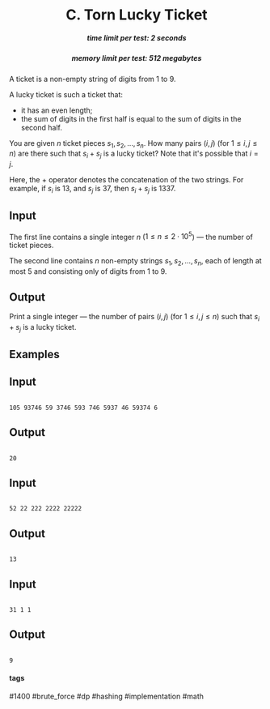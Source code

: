 <h1 style='text-align: center;'> C. Torn Lucky Ticket</h1>

<h5 style='text-align: center;'>time limit per test: 2 seconds</h5>
<h5 style='text-align: center;'>memory limit per test: 512 megabytes</h5>

A ticket is a non-empty string of digits from $1$ to $9$.

A lucky ticket is such a ticket that: 

* it has an even length;
* the sum of digits in the first half is equal to the sum of digits in the second half.

You are given $n$ ticket pieces $s_1, s_2, \dots, s_n$. How many pairs $(i, j)$ (for $1 \le i, j \le n$) are there such that $s_i + s_j$ is a lucky ticket? Note that it's possible that $i=j$.

Here, the + operator denotes the concatenation of the two strings. For example, if $s_i$ is 13, and $s_j$ is 37, then $s_i + s_j$ is 1337.

## Input

The first line contains a single integer $n$ ($1 \le n \le 2 \cdot 10^5$) — the number of ticket pieces.

The second line contains $n$ non-empty strings $s_1, s_2, \dots, s_n$, each of length at most $5$ and consisting only of digits from $1$ to $9$.

## Output

Print a single integer — the number of pairs $(i, j)$ (for $1 \le i, j \le n$) such that $s_i + s_j$ is a lucky ticket.

## Examples

## Input


```

105 93746 59 3746 593 746 5937 46 59374 6
```
## Output


```

20

```
## Input


```

52 22 222 2222 22222
```
## Output


```

13

```
## Input


```

31 1 1
```
## Output


```

9

```


#### tags 

#1400 #brute_force #dp #hashing #implementation #math 